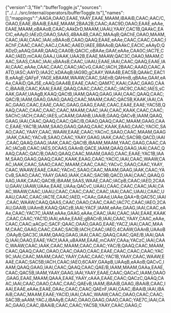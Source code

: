 {"version":3,"file":"bufferToggle.js","sources":["../../../src/internal/operators/bufferToggle.ts"],"names":[],"mappings":";AAGA,OAAO,EAAE,YAAY,EAAE,MAAM,iBAAiB,CAAC;AAC/C,OAAO,EAAE,iBAAiB,EAAE,MAAM,2BAA2B,CAAC;AAC9D,OAAO,EAAE,eAAe,EAAE,MAAM,oBAAoB,CAAC;AAkDrD,MAAM,UAAU,YAAY,CAC1B,QAAkC,EAClC,eAAyD;IAEzD,OAAO,SAAS,4BAA4B,CAAC,MAAqB;QAChE,OAAO,MAAM,CAAC,IAAI,CAAC,IAAI,oBAAoB,CAAO,QAAQ,EAAE,eAAe,CAAC,CAAC,CAAC;IAChF,CAAC,CAAC;AACJ,CAAC;AAED;IAEE,8BAAoB,QAAkC,EAClC,eAAyD;QADzD,aAAQ,GAAR,QAAQ,CAA0B;QAClC,oBAAe,GAAf,eAAe,CAA0C;IAC7E,CAAC;IAED,mCAAI,GAAJ,UAAK,UAA2B,EAAE,MAAW;QAC3C,OAAO,MAAM,CAAC,SAAS,CAAC,IAAI,sBAAsB,CAAC,UAAU,EAAE,IAAI,CAAC,QAAQ,EAAE,IAAI,CAAC,eAAe,CAAC,CAAC,CAAC;IACvG,CAAC;IACH,2BAAC;AAAD,CAAC,AATD,IASC;AAYD;IAA2C,kDAAqB;IAG9D,gCAAY,WAA4B,EAC5B,QAAkC,EAC1B,eAAgE;QAFpF,YAGE,kBAAM,WAAW,CAAC,SAEnB;QAHmB,qBAAe,GAAf,eAAe,CAAiD;QAJ5E,cAAQ,GAA4B,EAAE,CAAC;QAM7C,KAAI,CAAC,GAAG,CAAC,iBAAiB,CAAC,KAAI,EAAE,QAAQ,CAAC,CAAC,CAAC;;IAC9C,CAAC;IAES,sCAAK,GAAf,UAAgB,KAAQ;QACtB,IAAM,QAAQ,GAAG,IAAI,CAAC,QAAQ,CAAC;QAC/B,IAAM,GAAG,GAAG,QAAQ,CAAC,MAAM,CAAC;QAC5B,KAAK,IAAI,CAAC,GAAG,CAAC,EAAE,CAAC,GAAG,GAAG,EAAE,CAAC,EAAE,EAAE;YAC5B,QAAQ,CAAC,CAAC,CAAC,CAAC,MAAM,CAAC,IAAI,CAAC,KAAK,CAAC,CAAC;SAChC;IACH,CAAC;IAES,uCAAM,GAAhB,UAAiB,GAAQ;QACvB,IAAM,QAAQ,GAAG,IAAI,CAAC,QAAQ,CAAC;QAC/B,OAAO,QAAQ,CAAC,MAAM,GAAG,CAAC,EAAE;YAC1B,IAAM,SAAO,GAAG,QAAQ,CAAC,KAAK,EAAG,CAAC;YAClC,SAAO,CAAC,YAAY,CAAC,WAAW,EAAE,CAAC;YACnC,SAAO,CAAC,MAAM,GAAG,IAAK,CAAC;YACvB,SAAO,CAAC,YAAY,GAAG,IAAK,CAAC;SAC9B;QACD,IAAI,CAAC,QAAQ,GAAG,IAAK,CAAC;QACtB,iBAAM,MAAM,YAAC,GAAG,CAAC,CAAC;IACpB,CAAC;IAES,0CAAS,GAAnB;QACE,IAAM,QAAQ,GAAG,IAAI,CAAC,QAAQ,CAAC;QAC/B,OAAO,QAAQ,CAAC,MAAM,GAAG,CAAC,EAAE;YAC1B,IAAM,SAAO,GAAG,QAAQ,CAAC,KAAK,EAAG,CAAC;YAClC,IAAI,CAAC,WAAW,CAAC,IAAK,CAAC,SAAO,CAAC,MAAM,CAAC,CAAC;YACvC,SAAO,CAAC,YAAY,CAAC,WAAW,EAAE,CAAC;YACnC,SAAO,CAAC,MAAM,GAAG,IAAK,CAAC;YACvB,SAAO,CAAC,YAAY,GAAG,IAAK,CAAC;SAC9B;QACD,IAAI,CAAC,QAAQ,GAAG,IAAK,CAAC;QACtB,iBAAM,SAAS,WAAE,CAAC;IACpB,CAAC;IAED,2CAAU,GAAV,UAAW,UAAe,EAAE,UAAa;QACvC,UAAU,CAAC,CAAC,CAAC,IAAI,CAAC,WAAW,CAAC,UAAU,CAAC,CAAC,CAAC,CAAC,IAAI,CAAC,UAAU,CAAC,UAAU,CAAC,CAAC;IAC1E,CAAC;IAED,+CAAc,GAAd,UAAe,QAA+B;QAC5C,IAAI,CAAC,WAAW,CAAQ,QAAS,CAAC,OAAO,CAAC,CAAC;IAC7C,CAAC;IAEO,2CAAU,GAAlB,UAAmB,KAAQ;QACzB,IAAI;YACF,IAAM,eAAe,GAAG,IAAI,CAAC,eAAe,CAAC;YAC7C,IAAM,eAAe,GAAG,eAAe,CAAC,IAAI,CAAC,IAAI,EAAE,KAAK,CAAC,CAAC;YAC1D,IAAI,eAAe,EAAE;gBACnB,IAAI,CAAC,YAAY,CAAC,eAAe,CAAC,CAAC;aACpC;SACF;QAAC,OAAO,GAAG,EAAE;YACZ,IAAI,CAAC,MAAM,CAAC,GAAG,CAAC,CAAC;SAClB;IACH,CAAC;IAEO,4CAAW,GAAnB,UAAoB,OAAyB;QAC3C,IAAM,QAAQ,GAAG,IAAI,CAAC,QAAQ,CAAC;QAE/B,IAAI,QAAQ,IAAI,OAAO,EAAE;YACf,IAAA,uBAAM,EAAE,mCAAY,CAAa;YACzC,IAAI,CAAC,WAAW,CAAC,IAAK,CAAC,MAAM,CAAC,CAAC;YAC/B,QAAQ,CAAC,MAAM,CAAC,QAAQ,CAAC,OAAO,CAAC,OAAO,CAAC,EAAE,CAAC,CAAC,CAAC;YAC9C,IAAI,CAAC,MAAM,CAAC,YAAY,CAAC,CAAC;YAC1B,YAAY,CAAC,WAAW,EAAE,CAAC;SAC5B;IACH,CAAC;IAEO,6CAAY,GAApB,UAAqB,eAAoB;QACvC,IAAM,QAAQ,GAAG,IAAI,CAAC,QAAQ,CAAC;QAE/B,IAAM,MAAM,GAAa,EAAE,CAAC;QAC5B,IAAM,YAAY,GAAG,IAAI,YAAY,EAAE,CAAC;QACxC,IAAM,OAAO,GAAG,EAAE,MAAM,QAAA,EAAE,YAAY,cAAA,EAAE,CAAC;QACzC,QAAQ,CAAC,IAAI,CAAC,OAAO,CAAC,CAAC;QAEvB,IAAM,iBAAiB,GAAG,iBAAiB,CAAC,IAAI,EAAE,eAAe,EAAE,OAAc,CAAC,CAAC;QAEnF,IAAI,CAAC,iBAAiB,IAAI,iBAAiB,CAAC,MAAM,EAAE;YAClD,IAAI,CAAC,WAAW,CAAC,OAAO,CAAC,CAAC;SAC3B;aAAM;YACJ,iBAAyB,CAAC,OAAO,GAAG,OAAO,CAAC;YAE7C,IAAI,CAAC,GAAG,CAAC,iBAAiB,CAAC,CAAC;YAC5B,YAAY,CAAC,GAAG,C